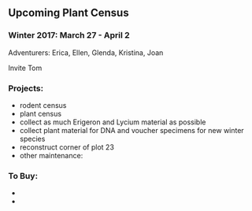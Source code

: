 ## Upcoming Plant Census
 
### Winter 2017: March 27 - April 2

Adventurers: Erica, Ellen, Glenda, Kristina, Joan

Invite Tom

### Projects:
* rodent census
* plant census
* collect as much Erigeron and Lycium material as possible 
* collect plant material for DNA and voucher specimens for new winter species
* reconstruct corner of plot 23
* other maintenance: 


### To Buy: 
* 
* 

 